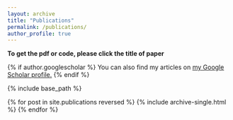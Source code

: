 ```yaml
---
layout: archive
title: "Publications"
permalink: /publications/
author_profile: true
---
```

**To get the pdf or code, please click the title of paper**

{% if author.googlescholar %}
  You can also find my articles on <u><a href="{{author.googlescholar}}">my Google Scholar profile</a>.</u>
{% endif %}

{% include base_path %}

{% for post in site.publications reversed %}
  {% include archive-single.html %}
{% endfor %}

